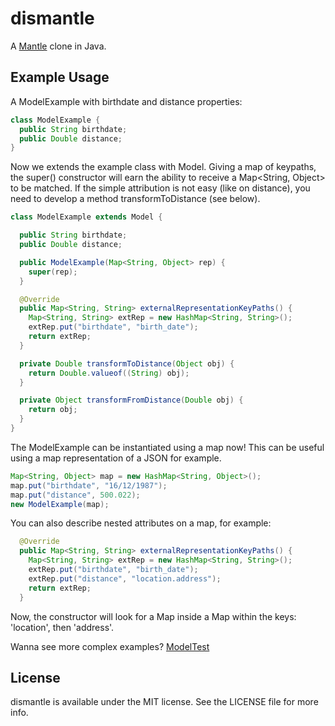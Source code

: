 # dismantle

A [Mantle](https://github.com/github/Mantle) clone in Java.

## Example Usage

A ModelExample with birthdate and distance properties:

```java
class ModelExample {
  public String birthdate;
  public Double distance;
}
```

Now we extends the example class with Model. Giving a map of keypaths, the super() constructor will earn the ability to receive a Map<String, Object> to be matched.
If the simple attribution is not easy (like on distance), you need to develop a method transformToDistance (see below).


```java
class ModelExample extends Model {

  public String birthdate;
  public Double distance;

  public ModelExample(Map<String, Object> rep) {
    super(rep);
  }

  @Override
  public Map<String, String> externalRepresentationKeyPaths() {
    Map<String, String> extRep = new HashMap<String, String>();
    extRep.put("birthdate", "birth_date");
    return extRep;
  }

  private Double transformToDistance(Object obj) {
    return Double.valueof((String) obj);
  }

  private Object transformFromDistance(Double obj) {
    return obj;
  }
}
```

The ModelExample can be instantiated using a map now! This can be useful using a map representation of a JSON for example.

```java
Map<String, Object> map = new HashMap<String, Object>();
map.put("birthdate", "16/12/1987");
map.put("distance", 500.022);
new ModelExample(map);
```

You can also describe nested attributes on a map, for example:

```java
  @Override
  public Map<String, String> externalRepresentationKeyPaths() {
    Map<String, String> extRep = new HashMap<String, String>();
    extRep.put("birthdate", "birth_date");
    extRep.put("distance", "location.address");
    return extRep;
  }
```

Now, the constructor will look for a Map inside a Map within the keys: 'location', then 'address'.

Wanna see more complex examples? [ModelTest](https://github.com/edgurgel/dismantle/blob/master/src/test/java/com/codeminer42/dismantle/ModelTest.java)

## License

dismantle is available under the MIT license. See the LICENSE file for more info.
